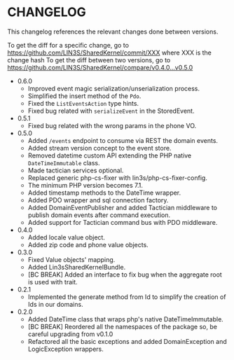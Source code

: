 # CHANGELOG

This changelog references the relevant changes done between versions.

To get the diff for a specific change, go to https://github.com/LIN3S/SharedKernel/commit/XXX where XXX is the change hash 
To get the diff between two versions, go to https://github.com/LIN3S/SharedKernel/compare/v0.4.0...v0.5.0

* 0.6.0
    * Improved event magic serialization/unserialization process.
    * Simplified the insert method of the `Pdo`.
    * Fixed the `ListEventsAction` type hints.
    * Fixed bug related with `serializeEvent` in the StoredEvent.
* 0.5.1
    * Fixed bug related with the wrong params in the phone VO.
* 0.5.0
    * Added `/events` endpoint to consume via REST the domain events.
    * Added stream version concept to the event store.
    * Removed datetime custom API extending the PHP native `DateTimeImmutable` class.
    * Made tactician services optional.
    * Replaced generic php-cs-fixer with lin3s/php-cs-fixer-config.
    * The minimum PHP version becomes 7.1.
    * Added timestamp methods to the DateTime wrapper.
    * Added PDO wrapper and sql connection factory.
    * Added DomainEventPublisher and added Tactician middleware to publish domain events after command execution.
    * Added support for Tactician command bus with PDO middleware.
* 0.4.0
    * Added locale value object.
    * Added zip code and phone value objects.
* 0.3.0
    * Fixed Value objects' mapping.
    * Added Lin3sSharedKernelBundle.
    * [BC BREAK] Added an interface to fix bug when the aggregate root is used with trait.
* 0.2.1
    * Implemented the generate method from Id to simplify the creation of Ids in our domains.
* 0.2.0
    * Added DateTime class that wraps php's native DateTimeImmutable.
    * [BC BREAK] Reordered all the namespaces of the package so, be careful upgrading from v0.1.0
    * Refactored all the basic exceptions and added DomainException and LogicException wrappers.
